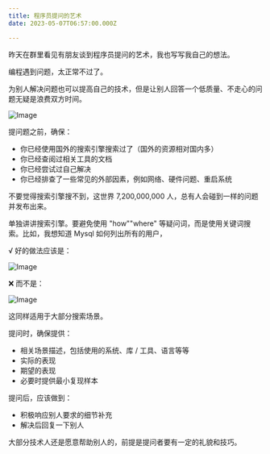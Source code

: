 ```yaml
---
title: 程序员提问的艺术
date: 2023-05-07T06:57:00.000Z

---
```



昨天在群里看见有朋友谈到程序员提问的艺术，我也写写我自己的想法。

编程遇到问题，太正常不过了。

为别人解决问题也可以提高自己的技术，但是让别人回答一个低质量、不走心的问题无疑是浪费双方时间。

![Image](https://mmbiz.qpic.cn/mmbiz_jpg/wQguWLEmv1AEzwHlwAQzeKhMiaLkjRUxGweKtPFd70m0HvFop2Bh2jBlYJbv4eriaAjwHwfenKt4pw9oJ4PG5OHA/640?wx_fmt=jpeg)

提问题之前，确保：
- 你已经使用国外的搜索引擎搜索过了（国外的资源相对国内多）
- 你已经查阅过相关工具的文档
- 你已经尝试过自己解决
- 你已经排查了一些常见的外部因素，例如网络、硬件问题、重启系统

不要觉得搜索引擎搜不到，这世界 7,200,000,000 人，总有人会碰到一样的问题并发布出来。

单独讲讲搜索引擎。要避免使用 "how""where" 等疑问词，而是使用关键词搜索。比如，我想知道 Mysql 如何列出所有的用户，

√ 好的做法应该是：

![Image](https://mmbiz.qpic.cn/mmbiz_png/wQguWLEmv1AEzwHlwAQzeKhMiaLkjRUxGN6LtW4SaJCWicW612icwKapBhGSttyXg9qE4bZLG41NOwZhCeuQGseDw/640?wx_fmt=png)

❌ 而不是：

![Image](https://mmbiz.qpic.cn/mmbiz_png/wQguWLEmv1AEzwHlwAQzeKhMiaLkjRUxGVbeIibkTvM3RDFicofIcGw9KUbnygZ1KoicMjSVt9SRMY8WDvjS9mjxug/640?wx_fmt=png)

这同样适用于大部分搜索场景。

提问时，确保提供：
- 相关场景描述，包括使用的系统、库 / 工具、语言等等
- 实际的表现
- 期望的表现
- 必要时提供最小复现样本

提问后，应该做到：
- 积极响应别人要求的细节补充
- 解决后回复一下别人

大部分技术人还是愿意帮助别人的，前提是提问者要有一定的礼貌和技巧。
